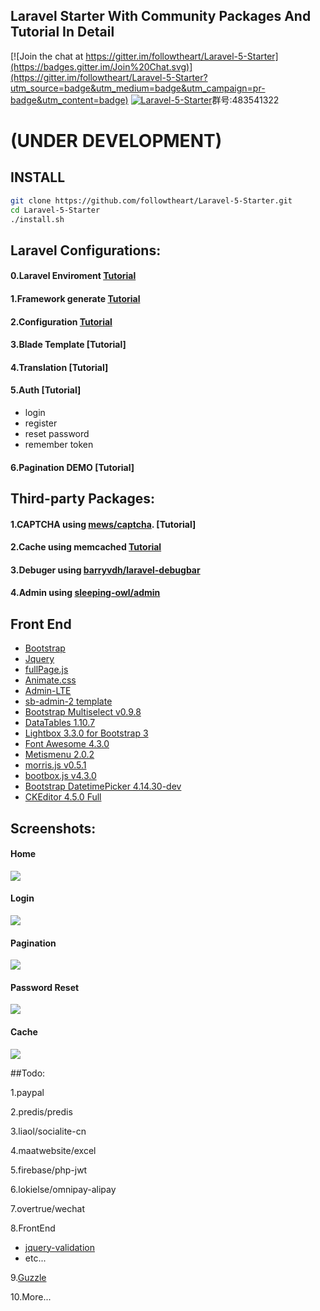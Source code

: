 ## Laravel Starter With Community Packages And  Tutorial In Detail

[![Join the chat at https://gitter.im/followtheart/Laravel-5-Starter](https://badges.gitter.im/Join%20Chat.svg)](https://gitter.im/followtheart/Laravel-5-Starter?utm_source=badge&utm_medium=badge&utm_campaign=pr-badge&utm_content=badge)
<a target="_blank" href="http://shang.qq.com/wpa/qunwpa?idkey=cef2c1c0b0217f1522dc753c3d395df725ada3578a77e09d8d7ad67e34fb66e8"><img border="0" src="http://pub.idqqimg.com/wpa/images/group.png" alt="Laravel-5-Starter" title="Laravel-5-Starter"></a>群号:483541322
# (UNDER DEVELOPMENT)


## INSTALL

```bash
git clone https://github.com/followtheart/Laravel-5-Starter.git
cd Laravel-5-Starter
./install.sh
```


## Laravel Configurations:
#### 0.Laravel Enviroment  [Tutorial](tutorial/step-0-laravel-env.md)
#### 1.Framework generate  [Tutorial](tutorial/step-1-laravel-generate.md)
#### 2.Configuration   [Tutorial](tutorial/step-2-laravel-configure.md)
#### 3.Blade Template   [Tutorial]
<!-- (tutorial/step-3-laravel-blade-layout.md) -->
#### 4.Translation  [Tutorial]
<!-- (tutorial/step-4-laravel-localization.md) -->
#### 5.Auth [Tutorial]
<!-- (tutorial/step-5-laravel-auth.md) -->
  *    login
  *    register
  *    reset password
  *    remember token

#### 6.Pagination DEMO [Tutorial]
<!-- (tutorial/step-7-laravel-pagination.md) -->
<!-- ### Laravel  Custom -->

##  Third-party Packages:
#### 1.CAPTCHA using [mews/captcha](https://github.com/mewebstudio/captcha.git). [Tutorial]
<!-- (tutorial/step-6-package-captcha.md) -->

#### 2.Cache using memcached  [Tutorial](tutorial/step-8-laravel-cache-memcached.md)

#### 3.Debuger using [barryvdh/laravel-debugbar](https://github.com/barryvdh/laravel-debugbar.git)

#### 4.Admin using [sleeping-owl/admin](https://github.com/sleeping-owl/admin.git)

## Front End
* [Bootstrap](https://github.com/twbs/bootstrap.git)
* [Jquery](https://github.com/jquery/jquery.git)
* [fullPage.js](https://github.com/alvarotrigo/fullPage.js.git)
* [Animate.css](https://github.com/daneden/animate.css.git)
* [Admin-LTE](https://github.com/almasaeed2010/AdminLTE.git)
* [sb-admin-2 template](http://startbootstrap.com/template-overviews/sb-admin-2/)
* [Bootstrap Multiselect v0.9.8](https://github.com/davidstutz/bootstrap-multiselect)
* [DataTables 1.10.7](http://www.datatables.net)
* [Lightbox 3.3.0 for Bootstrap 3](https://github.com/ashleydw/lightbox)
* [Font Awesome 4.3.0](http://fontawesome.io)
* [Metismenu 2.0.2](https://github.com/onokumus/metisMenu)
* [morris.js v0.5.1](http://morrisjs.github.io/morris.js/)
* [bootbox.js v4.3.0](http://bootboxjs.com)
* [Bootstrap DatetimePicker 4.14.30-dev](http://eonasdan.github.io/bootstrap-datetimepicker/)
* [CKEditor 4.5.0 Full](http://ckeditor.com)

## Screenshots:

#### Home
![](https://raw.githubusercontent.com/followtheart/Laravel-5-Starter/master/screenshots/home.png)
#### Login
![](https://raw.githubusercontent.com/followtheart/Laravel-5-Starter/master/screenshots/login.png)
#### Pagination
![](https://raw.githubusercontent.com/followtheart/Laravel-5-Starter/master/screenshots/pagination.png)
#### Password Reset
![](https://raw.githubusercontent.com/followtheart/Laravel-5-Starter/master/screenshots/reset.png)
#### Cache
![](https://raw.githubusercontent.com/followtheart/Laravel-5-Starter/master/screenshots/z-cache.png)


##Todo:

1.paypal

2.predis/predis

3.liaol/socialite-cn

4.maatwebsite/excel

5.firebase/php-jwt

6.lokielse/omnipay-alipay

7.overtrue/wechat

8.FrontEnd
* [jquery-validation](https://github.com/jzaefferer/jquery-validation.git)
* etc...

9.[Guzzle](https://github.com/guzzle/guzzle)

10.More...
